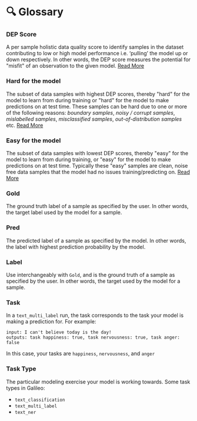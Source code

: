 # 🔍 Glossary

### DEP Score

A per sample holistic data quality score to identify samples in the dataset contributing to low or high model performance i.e. ‘pulling’ the model up or down respectively. In other words, the DEP score measures the potential for "misfit" of an observation to the given model. [Read More](galileo-product-features/galileo-data-error-potential-dep.md#dep-score-calculation)

### Hard for the model

The subset of data samples with highest DEP scores, thereby "hard" for the model to learn from during training or "hard" for the model to make predictions on at test time. These samples can be hard due to one or more of the following reasons: _boundary samples_, _noisy / corrupt samples_, _mislabelled samples_, _misclassified samples_, _out-of-distribution samples_ etc. [Read More](galileo-product-features/hard-easy-misclassified-subsets.md#hard-subset)

### Easy for the model

The subset of data samples with lowest DEP scores, thereby "easy" for the model to learn from during training, or "easy" for the model to make predictions on at test time. Typically these "easy" samples are clean, noise free data samples that the model had no issues training/predicting on. [Read More](galileo-product-features/hard-easy-misclassified-subsets.md#easy-subset)&#x20;

### Gold

The ground truth label of a sample as specified by the user. In other words, the target label used by the model for a sample.&#x20;

### Pred

The predicted label of a sample as specified by the model. In other words, the label with highest prediction probability by the model.&#x20;

### Label

Use interchangeably with `Gold`, and is the ground truth of a sample as specified by the user. In other words, the target used by the model for a sample.&#x20;

### Task

In a `text_multi_label` run, the task corresponds to the task your model is making a prediction for. For example:

```
input: I can't believe today is the day!
outputs: task happiness: true, task nervousness: true, task anger: false 
```

In this case, your tasks are `happiness`, `nervousness`, and `anger`

### Task Type

The particular modeling exercise your model is working towards. Some task types in Galileo:

* `text_classification`
* `text_multi_label`
* `text_ner`&#x20;

